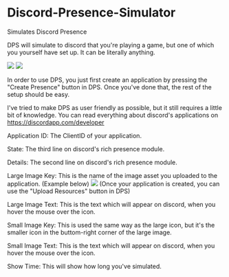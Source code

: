 # Discord-Presence-Simulator
Simulates Discord Presence

DPS will simulate to discord that you're playing a game, but one of which you yourself have set up.
It can be literally anything.

<img src="https://nullstudios.net/dps.JPG"> 
<img src="https://nullstudios.net/dps2.JPG"> 

In order to use DPS, you just first create an application by pressing the "Create Presence" button in DPS.
Once you've done that, the rest of the setup should be easy.

I've tried to make DPS as user friendly as possible, but it still requires a little bit of knowledge.
You can read everything about discord's applications on https://discordapp.com/developer

Application ID: The ClientID of your application.

State: The third line on discord's rich presence module.

Details: The second line on discord's rich presence module.

Large Image Key: This is the name of the image asset you uploaded to the application. (Example below)
<img src="https://nullstudios.net/dps3.JPG"> 
(Once your application is created, you can use the "Upload Resources" button in DPS)

Large Image Text: This is the text which will appear on discord, when you hover the mouse over the icon.

Small Image Key: This is used the same way as the large icon, but it's the smaller icon in the buttom-right corner of the large image.

Small Image Text: This is the text which will appear on discord, when you hover the mouse over the icon.

Show Time: This will show how long you've simulated.
